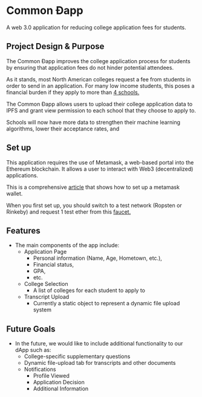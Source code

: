 # **Common Ðapp**
A web 3.0 application for reducing college application fees for students.

## **Project Design & Purpose** 

The Common Ðapp improves the college application process for students by ensuring that application fees do not hinder potential attendees.

As it stands, most North American colleges request a fee from students in order to send in an application. For many low income students, this poses a financial burden if they apply to more than [4 schools.](https://bigfuture.collegeboard.org/get-in/applying-101/college-application-fee-waivers)

The Common Ðapp allows users to upload their college application data to IPFS and grant view permission to each school that they choose to apply to.

Schools will now have more data to strengthen their machine learning algorithms, lower their acceptance rates, and 

## **Set up**
This application requires the use of Metamask, a web-based portal into the Ethereum blockchain. It allows a user to interact with Web3 (decentralized) applications. 

This is a comprehensive [article](https://medium.com/@mail.bahurudeen/setup-a-metamask-ethereum-wallet-and-use-it-to-send-and-receive-ether-4f3b99360e4f) that shows how to set up a metamask wallet.

When you first set up, you should switch to a test network (Ropsten or Rinkeby) and request 1 test ether from this [faucet.](https://faucet.metamask.io/)

## **Features**
* The main components of the app include:
    * Application Page
        * Personal information (Name, Age, Hometown, etc.),
        * Financial status,
        * GPA,
        * etc.
    * College Selection
        * A list of colleges for each student to apply to
    * Transcript Upload 
        * Currently a static object to represent a dynamic file upload system

## **Future Goals**
* In the future, we would like to include additional functionality to our dApp such as:     
    * College-specific supplementary questions
    * Dynamic file-upload tab for transcripts and other documents
    * Notifications
        * Profile Viewed
        * Application Decision
        * Additional Information         
